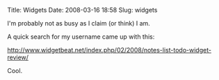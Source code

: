 Title: Widgets
Date: 2008-03-16 18:58
Slug: widgets

I'm probably not as busy as I claim (or think) I am.

A quick search for my username came up with this:

http://www.widgetbeat.net/index.php/02/2008/notes-list-todo-widget-review/

Cool.

